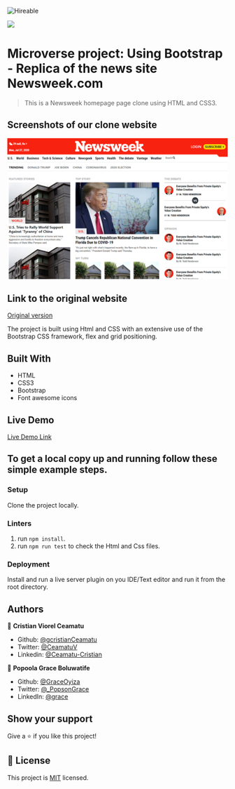 ![Hireable](https://img.shields.io/badge/Hireable-yes-success)

![](https://img.shields.io/badge/-Microverse%20projects-blueviolet)
# Microverse project: Using Bootstrap - Replica of the news site Newsweek.com

> This is a Newsweek homepage page clone using HTML and CSS3.

## Screenshots of our clone website

![screenshot](./.github/app-screenshot.png)

## Link to the original website

[Original version](https://www.newsweek.com/)


The project is built using Html and CSS with an extensive use of the Bootstrap CSS framework, flex and grid positioning.

## Built With

- HTML
- CSS3
- Bootstrap
- Font awesome icons

## Live Demo

[Live Demo Link](https://raw.githack.com/cristianCeamatu/microverse-news-week-clone/feature-branch/index.html)

## To get a local copy up and running follow these simple example steps.

### Setup

Clone the project locally.

### Linters

1. run `npm install`.
2. run `npm run test` to check the Html and Css files.

### Deployment

Install and run a live server plugin on you IDE/Text editor and run it from the root directory.

## Authors

👤 **Cristian Viorel Ceamatu**

- Github: [@gcristianCeamatu](https://github.com/cristianCeamatu)
- Twitter: [@CeamatuV](https://twitter.com/CeamatuV)
- Linkedin: [@Ceamatu-Cristian](https://www.linkedin.com/in/ceamatu-cristian-viorel-7a5469136/)

👤 **Popoola Grace Boluwatife**

- Github: [@GraceOyiza](https://github.com/GraceOyiza)
- Twitter: [@_PopsonGrace](https://twitter.com/_PopsonGrace)
- LinkedIn: [@grace](https://www.linkedin.com/in/grace-popoola-657a181aa/)


## Show your support

Give a ⭐️ if you like this project!

## 📝 License

This project is [MIT](lic.url) licensed.
